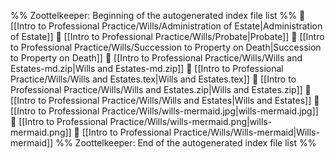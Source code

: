 %% Zoottelkeeper: Beginning of the autogenerated index file list  %%
📄 [[Intro to Professional Practice/Wills/Administration of Estate|Administration of Estate]]
📄 [[Intro to Professional Practice/Wills/Probate|Probate]]
📄 [[Intro to Professional Practice/Wills/Succession to Property on Death|Succession to Property on Death]]
📄 [[Intro to Professional Practice/Wills/Wills and Estates-md.zip|Wills and Estates-md.zip]]
📄 [[Intro to Professional Practice/Wills/Wills and Estates.tex|Wills and Estates.tex]]
📄 [[Intro to Professional Practice/Wills/Wills and Estates.zip|Wills and Estates.zip]]
📄 [[Intro to Professional Practice/Wills/Wills and Estates|Wills and Estates]]
📄 [[Intro to Professional Practice/Wills/wills-mermaid.jpg|wills-mermaid.jpg]]
📄 [[Intro to Professional Practice/Wills/wills-mermaid.png|wills-mermaid.png]]
📄 [[Intro to Professional Practice/Wills/Wills-mermaid|Wills-mermaid]]
%% Zoottelkeeper: End of the autogenerated index file list  %%

